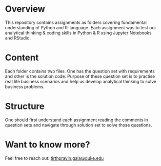 # Overview
This repository contains assignments as folders covering fundamental understanding of Python and R-language. Each assignment was to test our analytical thinking & coding skills in Python & R using Jupyter Notebooks and RStudio.

# Content
Each folder contains two files. One has the question set with requirements and other is the solution code. Purpose of these question set is to practise real life business scenarios and help us develop analytical thinking to solve business problems.

# Structure
One should first understand each assignment reading the comments in question sets and navigate through solution set to solve those questions.

# Want to know more?
Feel free to reach out: tirthpravin.gala@duke.edu
